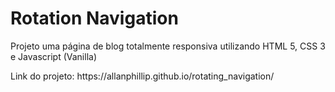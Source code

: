 <h1>Rotation Navigation</h1>

<p> Projeto uma página de blog totalmente responsiva utilizando HTML 5, CSS 3 e Javascript (Vanilla)</p>

<p>Link do projeto: https://allanphillip.github.io/rotating_navigation/</p>